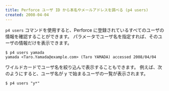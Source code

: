 ```yaml
---
title: Perforce ユーザ ID から本名やメールアドレスを調べる (p4 users)
created: 2008-04-04
---
```


`p4 users` コマンドを使用すると、Perforce に登録されているすべてのユーザの情報を確認することができます。
パラメータでユーザ名を指定すれば、そのユーザの情報だけを表示できます。

~~~
$ p4 users yamada
yamada <Taro.Yamada@example.com> (Taro YAMADA) accessed 2008/04/04
~~~

ワイルドカードでユーザ名を絞り込んで表示することもできます。
例えば、次のようにすると、ユーザ名が y で始まるユーザの一覧が表示されます。

~~~
$ p4 users "y*"
~~~

